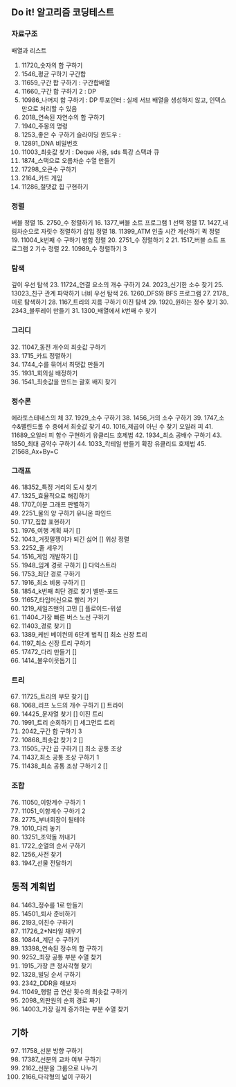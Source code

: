 ## Do it! 알고리즘 코딩테스트

### 자료구조
배열과 리스트
1. 11720_숫자의 합 구하기
2. 1546_평균 구하기
구간합
3. 11659_구간 합 구하기 : 구간합배열
4. 11660_구간 합 구하기 2 : DP
5. 10986_나머지 합 구하기 : DP
투포인터 : 실제 서브 배열을 생성하지 않고, 인덱스만으로 처리할 수 있음
6. 2018_연속된 자연수의 합 구하기
7. 1940_주몽의 명령
8. 1253_좋은 수 구하기
슬라이딩 윈도우 : 
9. 12891_DNA 비밀번호
10. 11003_최솟값 찾기 : Deque 사용, sds 특강
스택과 큐
11. 1874_스택으로 오름차순 수열 만들기
12. 17298_오큰수 구하기
13. 2164_카드 게임
14. 11286_절댓값 힙 구현하기

### 정렬
버블 정렬
15. 2750_수 정렬하기
16. 1377_버블 소트 프로그램 1
선택 정렬
17. 1427_내림차순으로 자릿수 정렬하기
삽입 정렬
18. 11399_ATM 인출 시간 계산하기
퀵 정렬
19. 11004_k번째 수 구하기
병합 정렬
20. 2751_수 정렬하기 2
21. 1517_버블 소트 프로그램 2
기수 정렬
22. 10989_수 정렬하기 3

### 탐색
깊이 우선 탐색
23. 11724_연결 요소의 개수 구하기
24. 2023_신기한 소수 찾기
25. 13023_친구 관계 파악하기
너비 우선 탐색
26. 1260_DFS와 BFS 프로그램
27. 2178_미로 탐색하기
28. 1167_트리의 지름 구하기
이진 탐색
29. 1920_원하는 정수 찾기
30. 2343_블루레이 만들기
31. 1300_배열에서 k번째 수 찾기

### 그리디
32. 11047_동전 개수의 최솟값 구하기
33. 1715_카드 정렬하기
34. 1744_수를 묶어서 최댓값 만들기
35. 1931_회의실 배정하기
36. 1541_최솟값을 만드는 괄호 배지 찾기

### 정수론
에라토스테네스의 체
37. 1929_소수 구하기
38. 1456_거의 소수 구하기
39. 1747_소수&팰린드롬 수 중에서 최솟값 찾기
40. 1016_제곱이 아닌 수 찾기
오일러 피
41. 11689_오일러 피 함수 구현하기
유클리드 호제법
42. 1934_최소 공배수 구하기
43. 1850_최대 공약수 구하기
44. 1033_칵테일 만들기
확장 유클리드 호제법
45. 21568_Ax+By=C

### 그래프
46. 18352_특정 거리의 도시 찾기
47. 1325_효율적으로 해킹하기
48. 1707_이분 그래프 판별하기
49. 2251_물의 양 구하기
유니온 파인드
50. 1717_집합 표현하기
51. 1976_여행 계획 짜기 []
52. 1043_거짓말쟁이가 되긴 싫어 []
위상 정렬
53. 2252_줄 세우기
54. 1516_게임 개발하기 []
55. 1948_임계 경로 구하기 []
다익스트라
56. 1753_최단 경로 구하기
57. 1916_최소 비용 구하기 []
58. 1854_k번째 최단 경로 찾기
벨만-포드
59. 11657_타임머신으로 빨리 가기
60. 1219_세일즈맨의 고민 []
플로이드-워셜
61. 11404_가장 빠른 버스 노선 구하기
62. 11403_경로 찾기 []
63. 1389_케빈 베이컨의 6단계 법칙 []
최소 신장 트리
64. 1197_최소 신장 트리 구하기
65. 17472_다리 만들기 []
66. 1414_불우이웃돕기 []

### 트리
67. 11725_트리의 부모 찾기 []
68. 1068_리프 노드의 개수 구하기 []
트라이
69. 14425_문자열 찾기 []
이진 트리
70. 1991_트리 순회하기 []
세그먼트 트리
71. 2042_구간 합 구하기 3
72. 10868_최솟값 찾기 2 []
73. 11505_구간 곱 구하기 []
최소 공통 조상
74. 11437_최소 공통 조상 구하기 1
75. 11438_최소 공통 조상 구하기 2 []

### 조합
76. 11050_이항계수 구하기 1
77. 11051_이항계수 구하기 2
78. 2775_부녀회장이 될테야
79. 1010_다리 놓기
80. 13251_조약돌 꺼내기
81. 1722_순열의 순서 구하기
82. 1256_사전 찾기
83. 1947_선물 전달하기

## 동적 계획법
84. 1463_정수를 1로 만들기
85. 14501_퇴사 준비하기
86. 2193_이친수 구하기
87. 11726_2*N타일 채우기
88. 10844_계단 수 구하기
89. 13398_연속된 정수의 합 구하기
90. 9252_최장 공통 부분 수열 찾기
91. 1915_가장 큰 정사각형 찾기
92. 1328_빌딩 순서 구하기
93. 2342_DDR을 해보자
94. 11049_행렬 곱 연산 횟수의 최솟값 구하기
95. 2098_외판원의 순회 경로 짜기
96. 14003_가장 길게 증가하는 부분 수열 찾기

## 기하
97. 11758_선분 방향 구하기
98. 17387_선분의 교차 여부 구하기
99. 2162_선분을 그룹으로 나누기
100. 2166_다각형의 넓이 구하기